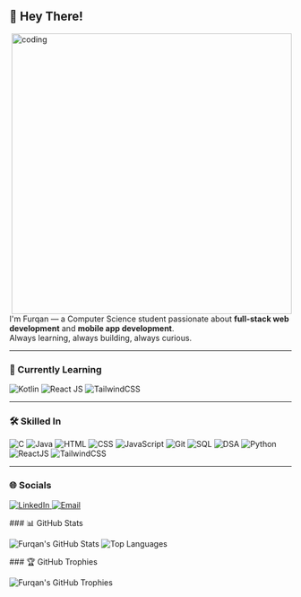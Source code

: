 ## 💫 Hey There!
<img align="right" alt="coding" width="500" src="https://www.careerguide.com/career/wp-content/uploads/2021/07/EgUx.gif">

I'm Furqan — a Computer Science student passionate about **full-stack web development** and **mobile app development**.  
Always learning, always building, always curious.

---

### 🌱 Currently Learning
<p align="left">
  <img src="https://img.shields.io/badge/Kotlin-%230095D5.svg?style=for-the-badge&logo=kotlin&logoColor=white" alt="Kotlin"/>
  <img src="https://img.shields.io/badge/React-%2361DAFB.svg?style=for-the-badge&logo=react&logoColor=black" alt="React JS"/>
  <img src="https://img.shields.io/badge/TailwindCSS-%2338B2AC.svg?style=for-the-badge&logo=tailwind-css&logoColor=white" alt="TailwindCSS"/>
</p>

---

### 🛠️ Skilled In
<p align="left">
  <img src="https://img.shields.io/badge/C-00599C?style=for-the-badge&logo=c&logoColor=white" alt="C"/>
  <img src="https://img.shields.io/badge/Java-007396?style=for-the-badge&logo=java&logoColor=white" alt="Java"/>
  <img src="https://img.shields.io/badge/HTML5-E34F26?style=for-the-badge&logo=html5&logoColor=white" alt="HTML"/>
  <img src="https://img.shields.io/badge/CSS3-1572B6?style=for-the-badge&logo=css3&logoColor=white" alt="CSS"/>
  <img src="https://img.shields.io/badge/JavaScript-F7DF1E?style=for-the-badge&logo=javascript&logoColor=black" alt="JavaScript"/>
  <img src="https://img.shields.io/badge/Git-F05032?style=for-the-badge&logo=git&logoColor=white" alt="Git"/>
  <img src="https://img.shields.io/badge/SQL-4479A1?style=for-the-badge&logo=postgresql&logoColor=white" alt="SQL"/>
  <img src="https://img.shields.io/badge/DSA-0A0A0A?style=for-the-badge&logo=codeforces&logoColor=white" alt="DSA"/>
  <img src="https://img.shields.io/badge/Python-3776AB?style=for-the-badge&logo=python&logoColor=white" alt="Python"/>
  <img src="https://img.shields.io/badge/React-61DAFB?style=for-the-badge&logo=react&logoColor=black" alt="ReactJS"/>
  <img src="https://img.shields.io/badge/TailwindCSS-38B2AC?style=for-the-badge&logo=tailwind-css&logoColor=white" alt="TailwindCSS"/>
</p>

---

### 🌐 Socials
<p align="left">
  <a href="https://www.linkedin.com/in/furqan-ahmed-bandey-a15842275/" target="_blank">
    <img src="https://img.shields.io/badge/LinkedIn-Furqan%20Ahmed%20Bandey-0A66C2?style=for-the-badge&logo=linkedin&logoColor=white" alt="LinkedIn"/>
  </a>
  <a href="mailto:bandeyfurqanahmed@gmail.com">
    <img src="https://img.shields.io/badge/Email-bandeyfurqanahmed@gmail.com-D14836?style=for-the-badge&logo=gmail&logoColor=white" alt="Email"/>
  </a>
</p>
### 📊 GitHub Stats
<p align="left">
  <img src="https://github-readme-stats.vercel.app/api?username=Furqan0101&show_icons=true&theme=tokyonight" alt="Furqan's GitHub Stats"/>
  <img src="https://github-readme-stats.vercel.app/api/top-langs/?username=Furqan0101&layout=compact&theme=tokyonight" alt="Top Languages"/>
</p>
### 🏆 GitHub Trophies
<p align="left">
  <img src="https://github-profile-trophy.vercel.app/?username=Furqan0101&theme=onedark&no-frame=true&column=3&margin-w=15&margin-h=15" alt="Furqan's GitHub Trophies"/>
</p>

